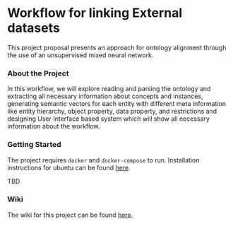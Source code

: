 # Workflow for linking External datasets

This project proposal presents an approach for ontology alignment through the use of an unsupervised mixed neural network.

### About the Project
In this workflow, we will explore reading and parsing the ontology and extracting all necessary information about concepts and instances, generating semantic vectors for each entity with different meta information like entity hierarchy, object property, data property, and restrictions and designing User Interface based system which will show all necessary information about the workflow.

### Getting Started
The project requires `docker` and `docker-compose` to run. Installation instructions for ubuntu can be found [here](https://docs.docker.com/install/linux/docker-ce/ubuntu/).

TBD

### Wiki
The wiki for this project can be found [here](https://github.com/dbpedia/linking/wiki).

